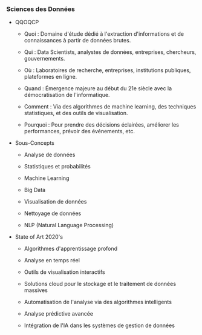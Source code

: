 ### Sciences des Données

- QQOQCP

	- Quoi : Domaine d'étude dédié à l'extraction d'informations et de connaissances à partir de données brutes.

	- Qui : Data Scientists, analystes de données, entreprises, chercheurs, gouvernements.

	- Où : Laboratoires de recherche, entreprises, institutions publiques, plateformes en ligne.

	- Quand : Émergence majeure au début du 21e siècle avec la démocratisation de l'informatique.

	- Comment : Via des algorithmes de machine learning, des techniques statistiques, et des outils de visualisation.

	- Pourquoi : Pour prendre des décisions éclairées, améliorer les performances, prévoir des événements, etc.

- Sous-Concepts

	- Analyse de données

	- Statistiques et probabilités

	- Machine Learning

	- Big Data

	- Visualisation de données

	- Nettoyage de données

	- NLP (Natural Language Processing)

- State of Art 2020's

	- Algorithmes d'apprentissage profond

	- Analyse en temps réel

	- Outils de visualisation interactifs

	- Solutions cloud pour le stockage et le traitement de données massives

	- Automatisation de l'analyse via des algorithmes intelligents

	- Analyse prédictive avancée

	- Intégration de l'IA dans les systèmes de gestion de données